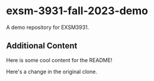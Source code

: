 # exsm-3931-fall-2023-demo
A demo repository for EXSM3931.

## Additional Content
Here is some cool content for the README!

Here's a change in the original clone.